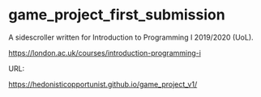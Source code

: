 # game_project_first_submission

A sidescroller written for Introduction to Programming I 2019/2020 (UoL). 

https://london.ac.uk/courses/introduction-programming-i

URL: 

https://hedonisticopportunist.github.io/game_project_v1/
